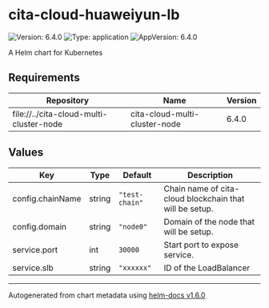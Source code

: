 # cita-cloud-huaweiyun-lb

![Version: 6.4.0](https://img.shields.io/badge/Version-6.4.0-informational?style=flat-square) ![Type: application](https://img.shields.io/badge/Type-application-informational?style=flat-square) ![AppVersion: 6.4.0](https://img.shields.io/badge/AppVersion-6.4.0-informational?style=flat-square)

A Helm chart for Kubernetes

## Requirements

| Repository | Name | Version |
|------------|------|---------|
| file://../cita-cloud-multi-cluster-node | cita-cloud-multi-cluster-node | 6.4.0 |

## Values

| Key | Type | Default | Description |
|-----|------|---------|-------------|
| config.chainName | string | `"test-chain"` | Chain name of cita-cloud blockchain that will be setup. |
| config.domain | string | `"node0"` | Domain of the node that will be setup. |
| service.port | int | `30000` | Start port to expose service. |
| service.slb | string | `"xxxxxx"` | ID of the LoadBalancer |

----------------------------------------------
Autogenerated from chart metadata using [helm-docs v1.6.0](https://github.com/norwoodj/helm-docs/releases/v1.6.0)

